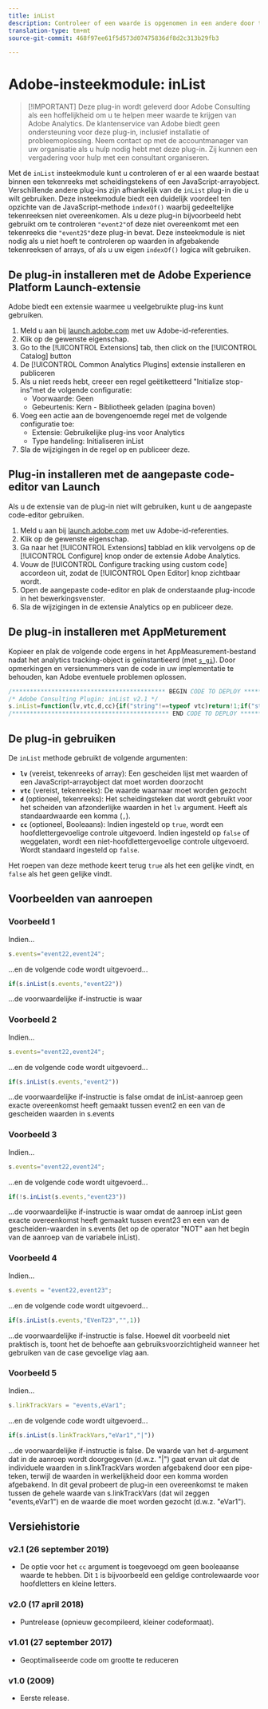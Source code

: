 ```yaml
---
title: inList
description: Controleer of een waarde is opgenomen in een andere door tekens gescheiden waarde.
translation-type: tm+mt
source-git-commit: 468f97ee61f5d573d07475836df8d2c313b29fb3

---
```



# Adobe-insteekmodule: inList

> [!IMPORTANT] Deze plug-in wordt geleverd door Adobe Consulting als een hoffelijkheid om u te helpen meer waarde te krijgen van Adobe Analytics. De klantenservice van Adobe biedt geen ondersteuning voor deze plug-in, inclusief installatie of probleemoplossing. Neem contact op met de accountmanager van uw organisatie als u hulp nodig hebt met deze plug-in. Zij kunnen een vergadering voor hulp met een consultant organiseren.

Met de `inList` insteekmodule kunt u controleren of er al een waarde bestaat binnen een tekenreeks met scheidingstekens of een JavaScript-arrayobject. Verschillende andere plug-ins zijn afhankelijk van de `inList` plug-in die u wilt gebruiken. Deze insteekmodule biedt een duidelijk voordeel ten opzichte van de JavaScript-methode `indexOf()` waarbij gedeeltelijke tekenreeksen niet overeenkomen. Als u deze plug-in bijvoorbeeld hebt gebruikt om te controleren `"event2"`of deze niet overeenkomt met een tekenreeks die `"event25"`deze plug-in bevat. Deze insteekmodule is niet nodig als u niet hoeft te controleren op waarden in afgebakende tekenreeksen of arrays, of als u uw eigen `indexOf()` logica wilt gebruiken.

## De plug-in installeren met de Adobe Experience Platform Launch-extensie

Adobe biedt een extensie waarmee u veelgebruikte plug-ins kunt gebruiken.

1. Meld u aan bij [launch.adobe.com](https://launch.adobe.com) met uw Adobe-id-referenties.
1. Klik op de gewenste eigenschap.
1. Go to the [!UICONTROL Extensions] tab, then click on the [!UICONTROL Catalog] button
1. De [!UICONTROL Common Analytics Plugins] extensie installeren en publiceren
1. Als u niet reeds hebt, creeer een regel geëtiketteerd &quot;Initialize stop-ins&quot;met de volgende configuratie:
   * Voorwaarde: Geen
   * Gebeurtenis: Kern - Bibliotheek geladen (pagina boven)
1. Voeg een actie aan de bovengenoemde regel met de volgende configuratie toe:
   * Extensie: Gebruikelijke plug-ins voor Analytics
   * Type handeling: Initialiseren inList
1. Sla de wijzigingen in de regel op en publiceer deze.

## Plug-in installeren met de aangepaste code-editor van Launch

Als u de extensie van de plug-in niet wilt gebruiken, kunt u de aangepaste code-editor gebruiken.

1. Meld u aan bij [launch.adobe.com](https://launch.adobe.com) met uw Adobe-id-referenties.
1. Klik op de gewenste eigenschap.
1. Ga naar het [!UICONTROL Extensions] tabblad en klik vervolgens op de [!UICONTROL Configure] knop onder de extensie Adobe Analytics.
1. Vouw de [!UICONTROL Configure tracking using custom code] accordeon uit, zodat de [!UICONTROL Open Editor] knop zichtbaar wordt.
1. Open de aangepaste code-editor en plak de onderstaande plug-incode in het bewerkingsvenster.
1. Sla de wijzigingen in de extensie Analytics op en publiceer deze.

## De plug-in installeren met AppMeturement

Kopieer en plak de volgende code ergens in het AppMeasurement-bestand nadat het analytics tracking-object is geïnstantieerd (met [`s_gi`](../functions/s-gi.md)). Door opmerkingen en versienummers van de code in uw implementatie te behouden, kan Adobe eventuele problemen oplossen.

```js
/******************************************* BEGIN CODE TO DEPLOY *******************************************/
/* Adobe Consulting Plugin: inList v2.1 */
s.inList=function(lv,vtc,d,cc){if("string"!==typeof vtc)return!1;if("string"===typeof lv)lv=lv.split(d||",");else if("object"!== typeof lv)return!1;d=0;for(var e=lv.length;d<e;d++)if(1==cc&&vtc===lv[d]||vtc.toLowerCase()===lv[d].toLowerCase())return!0;return!1};
/******************************************** END CODE TO DEPLOY ********************************************/
```

## De plug-in gebruiken

De `inList` methode gebruikt de volgende argumenten:

* **`lv`** (vereist, tekenreeks of array): Een gescheiden lijst met waarden of een JavaScript-arrayobject dat moet worden doorzocht
* **`vtc`** (vereist, tekenreeks): De waarde waarnaar moet worden gezocht
* **`d`** (optioneel, tekenreeks): Het scheidingsteken dat wordt gebruikt voor het scheiden van afzonderlijke waarden in het `lv` argument. Heeft als standaardwaarde een komma (`,`).
* **`cc`** (optioneel, Booleaans): Indien ingesteld op `true`, wordt een hoofdlettergevoelige controle uitgevoerd. Indien ingesteld op `false` of weggelaten, wordt een niet-hoofdlettergevoelige controle uitgevoerd. Wordt standaard ingesteld op `false`.

Het roepen van deze methode keert terug `true` als het een gelijke vindt, en `false` als het geen gelijke vindt.

## Voorbeelden van aanroepen

### Voorbeeld 1

Indien...

```js
s.events="event22,event24";
```

...en de volgende code wordt uitgevoerd...

```js
if(s.inList(s.events,"event22"))
```

...de voorwaardelijke if-instructie is waar

### Voorbeeld 2

Indien...

```js
s.events="event22,event24";
```

...en de volgende code wordt uitgevoerd...

```js
if(s.inList(s.events,"event2"))
```

...de voorwaardelijke if-instructie is false omdat de inList-aanroep geen exacte overeenkomst heeft gemaakt tussen event2 en een van de gescheiden waarden in s.events

### Voorbeeld 3

Indien...

```js
s.events="event22,event24";
```

...en de volgende code wordt uitgevoerd...

```js
if(!s.inList(s.events,"event23"))
```

...de voorwaardelijke if-instructie is waar omdat de aanroep inList geen exacte overeenkomst heeft gemaakt tussen event23 en een van de gescheiden-waarden in s.events (let op de operator &quot;NOT&quot; aan het begin van de aanroep van de variabele inList).

### Voorbeeld 4

Indien...

```js
s.events = "event22,event23";
```

...en de volgende code wordt uitgevoerd...

```js
if(s.inList(s.events,"EVenT23","",1))
```

...de voorwaardelijke if-instructie is false.  Hoewel dit voorbeeld niet praktisch is, toont het de behoefte aan gebruiksvoorzichtigheid wanneer het gebruiken van de case gevoelige vlag aan.

### Voorbeeld 5

Indien...

```js
s.linkTrackVars = "events,eVar1";
```

...en de volgende code wordt uitgevoerd...

```js
if(s.inList(s.linkTrackVars,"eVar1","|"))
```

...de voorwaardelijke if-instructie is false.  De waarde van het d-argument dat in de aanroep wordt doorgegeven (d.w.z. &quot;|&quot;) gaat ervan uit dat de individuele waarden in s.linkTrackVars worden afgebakend door een pipe-teken, terwijl de waarden in werkelijkheid door een komma worden afgebakend.  In dit geval probeert de plug-in een overeenkomst te maken tussen de gehele waarde van s.linkTrackVars (dat wil zeggen &quot;events,eVar1&quot;) en de waarde die moet worden gezocht (d.w.z. &quot;eVar1&quot;).

## Versiehistorie

### v2.1 (26 september 2019)

* De optie voor het `cc` argument is toegevoegd om geen booleaanse waarde te hebben. Dit `1` is bijvoorbeeld een geldige controlewaarde voor hoofdletters en kleine letters.

### v2.0 (17 april 2018)

* Puntrelease (opnieuw gecompileerd, kleiner codeformaat).

### v1.01 (27 september 2017)

* Geoptimaliseerde code om grootte te reduceren

### v1.0 (2009)

* Eerste release.


